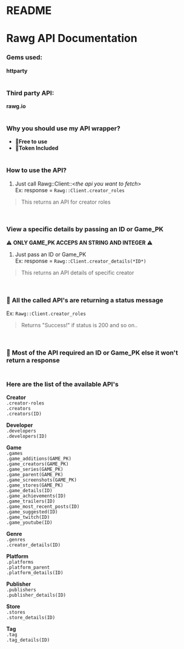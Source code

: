 # README

# Rawg API Documentation


### Gems used:
 **httparty**<br>
<br>

### Third party API:
**rawg.io**<br>
<br>

### Why you should use my API wrapper?<br>
- 📌**Free to use**<br>
- 📌**Token Included**<br><br>

### **How to use the API?**
1. Just call Rawg::Client::<*the api you want to fetch*><br>
Ex: response = `Rawg::Client.creator_roles`<br>
> This returns an API for creator roles<br>
<br>

### **View a specific details by passing an ID or Game_PK**
⚠️ **ONLY GAME_PK ACCEPS AN STRING AND INTEGER** ⚠️<br>
1. Just pass an ID or Game_PK <br>
Ex: response = `Rawg::Client.creator_details(*ID*)`<br>
> This returns an API details of specific creator<br>
<br>

### 📌 **All the called API's are returning a status message**<br>
Ex: `Rawg::Client.creator_roles`<br>
> Returns "Success!" if status is 200 and so on..<br>
<br>

### 📌 **Most of the API required an ID or Game_PK else it won't return a response**<br><br>

### Here are the list of the available API's
**Creator** <br>
`.creator-roles`<br>
`.creators`<br>
`.creators(ID)`<br>

**Developer**<br>
`.developers`<br>
`.developers(ID)`<br>

**Game**<br>
`.games`<br>
`.game_additions(GAME_PK)`<br>
`.game_creators(GAME_PK)`<br>
`.game_series(GAME_PK)`<br>
`.game_parent(GAME_PK)`<br>
`.game_screenshots(GAME_PK)`<br>
`.game_stores(GAME_PK)`<br>
`.game_details(ID)`<br>
`.game_achievements(ID)`<br>
`.game_trailers(ID)`<br>
`.game_most_recent_posts(ID)`<br>
`.game_suggested(ID)`<br>
`.game_twitch(ID)`<br>
`.game_youtube(ID)`<br>

**Genre**<br>
`.genres`<br>
`.creator_details(ID)`<br>

**Platform**<br>
`.platforms`<br>
`.platform_parent`<br>
`.platform_details(ID)`<br>

**Publisher**<br>
`.publishers`<br>
`.publisher_details(ID)`<br>

**Store**<br>
`.stores`<br>
`.store_details(ID)`<br>

**Tag**<br>
`.tag`<br>
`.tag_details(ID)`<br>